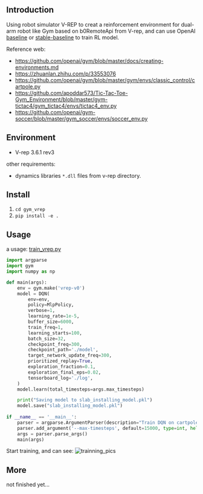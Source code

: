 ## Introduction
Using robot simulator V-REP to creat a reinforcement environment for dual-arm robot like Gym based on b0RemoteApi from V-rep, and can use OpenAI [baseline](https://github.com/openai/baselines/) or [stable-baseline](https://github.com/hill-a/stable-baselines) to train RL model.

Reference web: 
+ https://github.com/openai/gym/blob/master/docs/creating-environments.md
+ https://zhuanlan.zhihu.com/p/33553076
+ https://github.com/openai/gym/blob/master/gym/envs/classic_control/cartpole.py
+ https://github.com/apoddar573/Tic-Tac-Toe-Gym_Environment/blob/master/gym-tictac4/gym_tictac4/envs/tictac4_env.py
+ https://github.com/openai/gym-soccer/blob/master/gym_soccer/envs/soccer_env.py


## Environment
+ V-rep 3.6.1 rev3
  
other requirements:
+ dynamics libraries `*.dll` files from v-rep directory.

## Install
1) `cd gym_vrep`
2) `pip install -e .`


## Usage
a usage: [train_vrep.py](https://github.com/doctorsrn/gym_vrep/blob/master/gym_vrep/envs/train_vrep.py)


```python
import argparse
import gym
import numpy as np

def main(args):
    env = gym.make('vrep-v0')
    model = DQN(
        env=env,
        policy=MlpPolicy,
        verbose=1,
        learning_rate=1e-5,
        buffer_size=6000,
        train_freq=1,
        learning_starts=100,
        batch_size=32,
        checkpoint_freq=300,
        checkpoint_path='./model',
        target_network_update_freq=300,
        prioritized_replay=True,
        exploration_fraction=0.1,
        exploration_final_eps=0.02,
        tensorboard_log='./log',
    )
    model.learn(total_timesteps=args.max_timesteps)

    print("Saving model to slab_installing_model.pkl")
    model.save("slab_installing_model.pkl")
    
if __name__ == '__main__':
    parser = argparse.ArgumentParser(description="Train DQN on cartpole")
    parser.add_argument('--max-timesteps', default=15000, type=int, help="Maximum number of timesteps")
    args = parser.parse_args()
    main(args)
```

Start training, and can see:
![trainning_pics](https://raw.githubusercontent.com/doctorsrn/gym_vrep/master/docs/gif/training.gif)
## More
not finished yet...